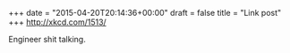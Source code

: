 +++
date = "2015-04-20T20:14:36+00:00"
draft = false
title = "Link post"
+++
http://xkcd.com/1513/

Engineer shit talking.
